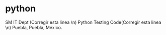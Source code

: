 # python
SM IT Dept (Corregir esta linea \n)
Python Testing Code(Corregir esta linea \n)
Puebla, Puebla, México.
